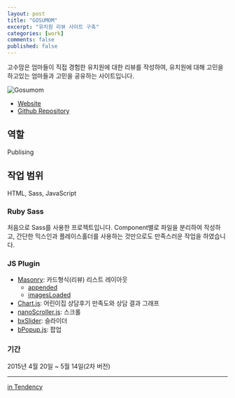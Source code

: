 ```yaml
---
layout: post
title: "GOSUMOM"
excerpt: "유치원 리뷰 사이트 구축"
categories: [work]
comments: false
published: false
---
```


고수맘은 엄마들이 직접 경험한 유치원에 대한 리뷰를 작성하여, 유치원에 대해 고민을 하고있는 엄마들과 고민을 공유하는 사이트입니다.

![Gosumom]({{site.url}}/{{site.baseurl}}img/post-assets/work-gosumom.png)

- [Website](http://gosumom.com/main/lists)
- [Github Repository](https://github.com/jin-2/gosumom.git)

## 역할
Publising

## 작업 범위
HTML, Sass, JavaScript

### Ruby Sass
처음으로 Sass를 사용한 프로젝트입니다. Component별로 파일을 분리하여 작성하고, 간단한 믹스인과 플레이스홀더를 사용하는 것만으로도 만족스러운 작업을 하였습니다.

### JS Plugin
- [Masonry](http://masonry.desandro.com/): 카드형식(리뷰) 리스트 레이아웃
    - [appended](http://masonry.desandro.com/methods.html#appended)
    - [imagesLoaded](http://masonry.desandro.com/layout.html#imagesloaded)
- [Chart.js](http://www.chartjs.org/): 어린이집 상담후기 만족도와 상담 결과 그래프
- [nanoScroller.js](http://jamesflorentino.github.io/nanoScrollerJS/): 스크롤
- [bxSlider](http://bxslider.com/): 슬라이더
- [bPopup.js](http://dinbror.dk/blog/bPopup/): 팝업

### 기간
2015년 4월 20일 ~ 5월 14일(2차 버전)

---
[in Tendency](http://tendency.co.kr/tendency/work/work_view.asp?sbdtype=0000400001&sgubun=&sissmall=&se_page=1&se_perpage=20&bno=173)